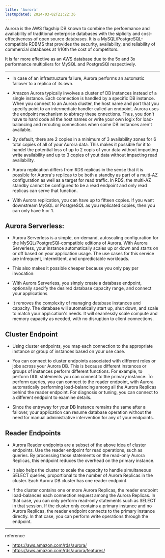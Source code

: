 ```yaml
---
title: 'Aurora'
lastUpdated: 2024-03-02T21:22:36
---
```


Aurora is the AWS flagship DB known to combine the perfoemance and availability of traditional enterprise databases with the siplicity and cost-effectiveness of open source databases. It is a MySQL/PostgreSQL-compatible RDBMS that provides the security, availability, and reliability of commercial databases at 1/10th the cost of competitors.

It is far more effective as an AWS database due to the 5x and 3x performance multipliers for MySQL and PostgreSQl respectively.

---

- In case of an infrastructure failure, Aurora performs an automatic failover to a replica of its own.

- Amazon Aurora typically involves a cluster of DB instances instead of a single instance. Each connection is handled by a specific DB instance. When you connect to an Aurora cluster, the host name and port that you specify point to an intermediate handler called an endpoint. Aurora uses the endpoint mechanism to abtracy these cnnections. Thus, you don't have to hard code all the host names or write your own logix for load-balancing and rerouting connections when some DB instances aren't available.

- By default, there are 2 copies in a minimum of 3 availability zones for 6 total copies of all of your Aurora data. This makes it possible for it to handel the potential loss of up to 2 copis of your data without impacting write availability and up to 3 copies of yout data without impacting read availability.

- Aurora replication differs from RDS replicas in the sense that it is possible for Aurora's replicas to be both a standby as part of a multi-AZ configuration as well as a target for read traffic. In RDS, the multi-AZ standby cannot be configured to be a read endpoint and only read replicas can serve that function.

- With Aurora replication, you can have up to fifteen copies. If you want downstream MySQL or PostgreSQL as you replicated copies, then you can only have 5 or 1.

## Aurora Serverless:

- Aurora Serverless is a simple, on-demand, autoscaling configuration for the MySQL/PostgreSQl-compatible editions of Aurora. With Aurora Serverless, your instance automatically scales up or down and starts on or off based on your application usage. The use cases for this service are infrequent, intermittent, and unpredictable workloads.

- This also makes it possible cheaper because you only pay per invocation

- With Aurora Serverless, you simply create a database endpoint, optionally specify the desired database capacity range, and connect your applications.

- It removes the complexity of managing database instances and capacity. The database will automatically start up, shut down, and scale to match your application's needs. It will seamlessly scale compute and memory capacity as needed, with no disruption to client connections.

## Cluster Endpoint

- Using cluster endpoints, you map each connection to the appropriate instance or group of instances based on your use case.
  
- You can connect to cluster endpoints associated with different roles or jobs across your Aurora DB. This is because different instances or groups of instances perform different functions.
    For example, to perform DDL statements you can connect to the primary instance. To perform queries, you can connect to the reader endpoint, with Aurora automatically performing load-balancing among all the Aurora Replicas behind the reader endpoint. For diagnosis or tuning, you can connect to a different endpoint to examine details.

- Since the entryway for your DB Instance remains the same after a failover, your application can resume database operation without the need for manual administrative intervention for any of your endpoints.

## Reader Endpoints

- Aurora Reader endpoints are a subset of the above idea of cluster endpoints. Use the reader endpoint for read operations, such as queries. By processing those statements on the read-only Aurora Replicas, this endpoint reduces the overhead on the primary instance.

- It also helps the cluster to scale the capacity to handle simultaneous SELECT queries, proportional to the number of Aurora Replicas in the cluster. Each Aurora DB cluster has one reader endpoint.
  
-  If the cluster contains one or more Aurora Replicas, the reader endpoint load-balances each connection request among the Aurora Replicas. In that case, you can only perform read-only statements such as SELECT in that session. If the cluster only contains a primary instance and no Aurora Replicas, the reader endpoint connects to the primary instance directly. In that case, you can perform write operations through the endpoint.

---
reference
- https://aws.amazon.com/rds/aurora/
- https://aws.amazon.com/rds/aurora/features/